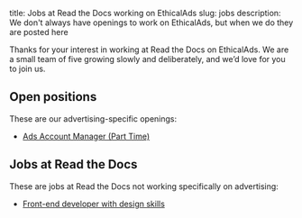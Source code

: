 title: Jobs at Read the Docs working on EthicalAds
slug: jobs
description: We don't always have openings to work on EthicalAds, but when we do they are posted here


Thanks for your interest in working at Read the Docs on EthicalAds.
We are a small team of five growing slowly and deliberately,
and we’d love for you to join us.

Open positions
--------------

These are our advertising-specific openings:

* [Ads Account Manager (Part Time)](/jobs/account-manager-part-time/)


Jobs at Read the Docs
---------------------

These are jobs at Read the Docs not working specifically on advertising:

* [Front-end developer with design skills](https://blog.readthedocs.com/job-frontend/)
